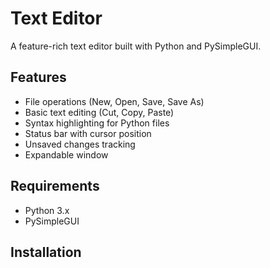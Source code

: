 # Text Editor

A feature-rich text editor built with Python and PySimpleGUI.

## Features
- File operations (New, Open, Save, Save As)
- Basic text editing (Cut, Copy, Paste)
- Syntax highlighting for Python files
- Status bar with cursor position
- Unsaved changes tracking
- Expandable window

## Requirements
- Python 3.x
- PySimpleGUI

## Installation 